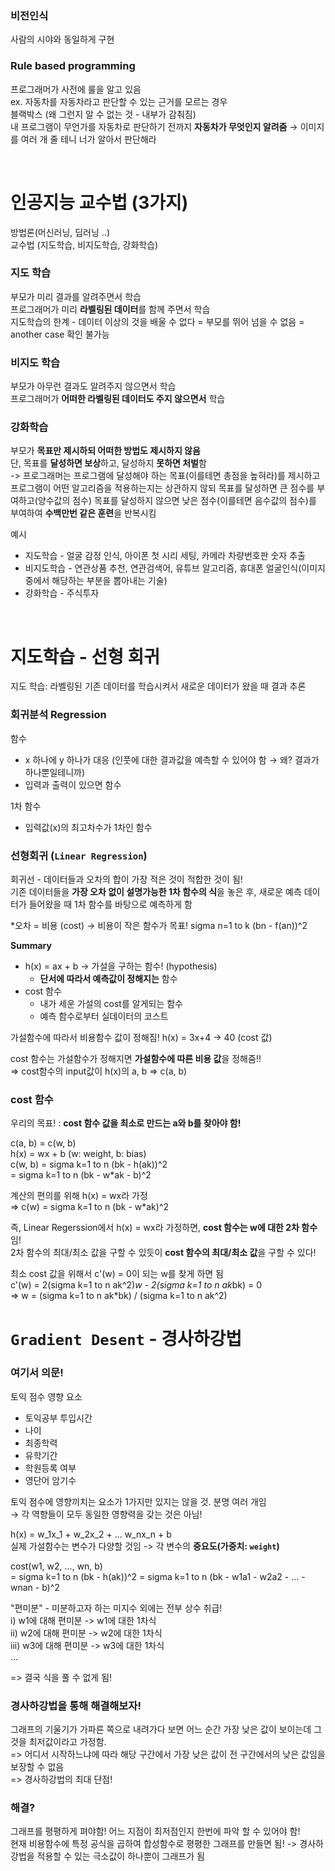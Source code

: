 ### 비전인식
사람의 시야와 동일하게 구현

### **Rule based programming**
프로그래머가 사전에 룰을 알고 있음   
ex. 자동차를 자동차라고 판단할 수 있는 근거를 모르는 경우    
블랙박스 (왜 그런지 알 수 없는 것 - 내부가 감춰짐)     
내 프로그램이 무언가를 자동차로 판단하기 전까지 **자동차가 무엇인지 알려줌** → 이미지를 여러 개 줄 테니 너가 알아서 판단해라   

<br>

# 인공지능 교수법 (3가지)
방법론(머신러닝, 딥러닝 ..)       
교수법 (지도학습, 비지도학습, 강화학습)     

### 지도 학습
부모가 미리 결과를 알려주면서 학습     
프로그래머가 미리 **라벨링된 데이터**를 함께 주면서 학습       
지도학습의 한계 - 데이터 이상의 것을 배울 수 없다 = 부모를 뛰어 넘을 수 없음 = another case 확인 불가능        

### 비지도 학습
부모가 아무런 결과도 알려주지 않으면서 학습        
프로그래머가 **어떠한 라벨링된 데이터도 주지 않으면서** 학습

### 강화학습
부모가 **목표만 제시하되 어떠한 방법도 제시하지 않음**        
단, 목표를 **달성하면 보상**하고, 달성하지 **못하면 처벌**함          
-> 프로그래머는 프로그램에 달성해야 하는 목표(이를테면 총점을 높혀라)를 제시하고 프로그램이 어떤 알고리즘을 적용하는지는 상관하지 않되 목표를 달성하면 큰 점수를 부여하고(양수값의 점수) 목표를 달성하지 않으면 낮은 점수(이를테면 음수값의 점수)를 부여하여 **수백만번 같은 훈련**을 반복시킴

예시
- 지도학습 - 얼굴 감정 인식, 아이폰 첫 시리 세팅, 카메라 차량번호판 숫자 추출
- 비지도학습 - 연관상품 추천, 연관검색어, 유튜브 알고리즘, 휴대폰 얼굴인식(이미지 중에서 해당하는 부분을 뽑아내는 기술)
- 강화학습 - 주식투자

<br>

# 지도학습 - 선형 회귀
지도 학습: 라벨링된 기존 데이터를 학습시켜서 새로운 데이터가 왔을 때 결과 추론

### 회귀분석 Regression
함수
- x 하나에 y 하나가 대응 (인풋에 대한 결과값을 예측할 수 있어야 함 → 왜? 결과가 하나뿐일테니까)
- 입력과 출력이 있으면 함수

1차 함수
- 입력값(x)의 최고차수가 1차인 함수

### 선형회귀 (`Linear Regression`)
회귀선 - 데이터들과 오차의 합이 가장 적은 것이 적합한 것이 됨!           
기존 데이터들을 **가장 오차 없이 설명가능한 1차 함수의 식**을 놓은 후, 새로운 예측 데이터가 들어왔을 때 1차 함수를 바탕으로 예측하게 함 

*오차 = 비용 (cost) → 비용이 작은 함수가 목표! 
sigma n=1 to k (bn - f(an))^2


**Summary**
- h(x) = ax + b → 가설을 구하는 함수! (hypothesis)
    - **단서에 따라서 예측값이 정해지는** 함수
- cost 함수
    - 내가 세운 가설의 cost를 알게되는 함수
    - 예측 함수로부터 실데이터의 코스트

가설함수에 따라서 비용함수 값이 정해짐! 
h(x) = 3x+4 → 40 (cost 값)

cost 함수는 가설함수가 정해지면 **가설함수에 따른 비용 값**을 정해줌!!            
⇒ cost함수의 input값이 h(x)의 a, b ⇒ c(a, b)


### cost 함수
우리의 목표! : **cost 함수 값을 최소로 만드는 a와 b를 찾아야 함!**       

c(a, b) = c(w, b)       
h(x) = wx + b (w: weight, b: bias)      
c(w, b) = sigma k=1 to n (bk - h(ak))^2     
= sigma k=1 to n (bk - w*ak - b)^2

계산의 편의를 위해 h(x) = wx라 가정        
⇒ c(w) = sigma k=1 to n (bk - w*ak)^2 

즉, Linear Regerssion에서 h(x) = wx라 가정하면, **cost 함수는 w에 대한 2차 함수**임!      
2차 함수의 최대/최소 값을 구할 수 있듯이 **cost 함수의 최대/최소 값**을 구할 수 있다!         

최소 cost 값을 위해서 c'(w) = 0이 되는 w를 찾게 하면 됨     
c'(w) = 2(sigma k=1 to n ak^2)*w - 2(sigma k=1 to n ak*bk) = 0      
⇒ w = (sigma k=1 to n ak*bk) / (sigma k=1 to n ak^2)


# `Gradient Desent` - 경사하강법

### 여기서 의문!
토익 점수 영향 요소
- 토익공부 투입시간
- 나이
- 최종학력
- 유학기간
- 학원등록 여부
- 영단어 암기수

토익 점수에 영향끼치는 요소가 1가지만 있지는 않을 것. 분명 여러 개임         
→ 각 역향들이 모두 동일한 영향력을 갖는 것은 아님! 

h(x) = w_1x_1 + w_2x_2 + ... w_nx_n + b         
실제 가설함수는 변수가 다양할 것임 -> 각 변수의 **중요도(가중치: `weight`)**

cost(w1, w2, ..., wn, b)        
= sigma k=1 to n (bk - h(ak))^2
= sigma k=1 to n (bk - w1a1 - w2a2 - ... - wnan - b)^2

"편미분" - 미분하고자 하는 미지수 외에는 전부 상수 취급!      
i) w1에 대해 편미분 -> w1에 대한 1차식         
ii) w2에 대해 편미분 -> w2에 대한 1차식        
iii) w3에 대해 편미분 -> w3에 대한 1차식       
...     

=> 결국 식을 풀 수 없게 됨! 

### 경사하강법을 통해 해결해보자!
그래프의 기울기가 가파른 쪽으로 내려가다 보면 어느 순간 가장 낮은 값이 보이는데 그것을 최저값이라고 가정함.       
=> 어디서 시작하느냐에 따라 해당 구간에서 가장 낮은 값이 전 구간에서의 낮은 값임을 보장할 수 없음       
=> 경사하강법의 최대 단점!

### 해결?
그래프를 평평하게 펴야함! 어느 지점이 최저점인지 한번에 파악 할 수 있어야 함!       
현재 비용함수에 특정 공식을 곱하여 합성함수로 평평한 그래프를 만들면 됨! -> 경사하강법을 적용할 수 있는 극소값이 하나뿐이 그래프가 됨   





